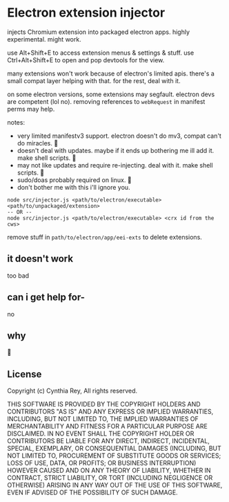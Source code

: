 # Electron extension injector
injects Chromium extension into packaged electron apps. highly experimental. might work.

use Alt+Shift+E to access extension menus & settings & stuff. use Ctrl+Alt+Shift+E to open and pop devtools for the view.

many extensions won't work because of electron's limited apis. there's a small compat layer helping with that.
for the rest, deal with it.

on some electron versions, some extensions may segfault. electron devs are competent (lol no). removing references to
`webRequest` in manifest perms may help.

notes:
 - very limited manifestv3 support. electron doesn't do mv3, compat can't do miracles. :shrug:
 - doesn't deal with updates. maybe if it ends up bothering me ill add it. make shell scripts. :shrug:
 - may not like updates and require re-injecting. deal with it. make shell scripts. :shrug:
 - sudo/doas probably required on linux. :shrug:
 - don't bother me with this i'll ignore you.

```
node src/injector.js <path/to/electron/executable> <path/to/unpackaged/extension>
-- OR --
node src/injector.js <path/to/electron/executable> <crx id from the cws>
```

remove stuff in `path/to/electron/app/eei-exts` to delete extensions.

## it doesn't work
too bad

## can i get help for-
no

## why
:shrug:

## License
Copyright (c) Cynthia Rey, All rights reserved.

THIS SOFTWARE IS PROVIDED BY THE COPYRIGHT HOLDERS AND CONTRIBUTORS "AS IS" AND
ANY EXPRESS OR IMPLIED WARRANTIES, INCLUDING, BUT NOT LIMITED TO, THE IMPLIED
WARRANTIES OF MERCHANTABILITY AND FITNESS FOR A PARTICULAR PURPOSE ARE
DISCLAIMED. IN NO EVENT SHALL THE COPYRIGHT HOLDER OR CONTRIBUTORS BE LIABLE
FOR ANY DIRECT, INDIRECT, INCIDENTAL, SPECIAL, EXEMPLARY, OR CONSEQUENTIAL
DAMAGES (INCLUDING, BUT NOT LIMITED TO, PROCUREMENT OF SUBSTITUTE GOODS OR
SERVICES; LOSS OF USE, DATA, OR PROFITS; OR BUSINESS INTERRUPTION) HOWEVER
CAUSED AND ON ANY THEORY OF LIABILITY, WHETHER IN CONTRACT, STRICT LIABILITY,
OR TORT (INCLUDING NEGLIGENCE OR OTHERWISE) ARISING IN ANY WAY OUT OF THE USE
OF THIS SOFTWARE, EVEN IF ADVISED OF THE POSSIBILITY OF SUCH DAMAGE.
